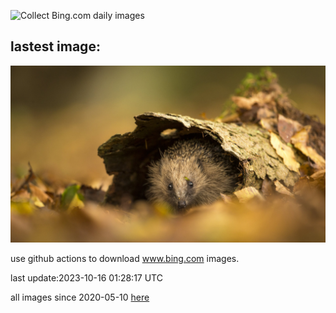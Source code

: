 ![Collect Bing.com daily images](https://github.com/counter2015/bing-daily-images/workflows/Collect%20Bing.com%20daily%20images/badge.svg)
## lastest image:
![](images/AutumnHedgehog.jpg)

use github actions to download www.bing.com images.

last update:2023-10-16 01:28:17 UTC

all images since 2020-05-10 [here](https://github.com/counter2015/bing-daily-images/tree/master/images) 

